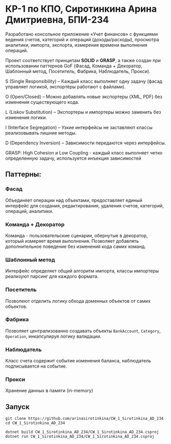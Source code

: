 # КР-1 по КПО, Сиротинкина Арина Дмитриевна, БПИ-234

Разработано консольное приложение «Учет финансов» с функциями ведения счетов, категорий и операций (доходы/расходы), просмотра аналитики, импорта, экспорта, измерения времени выполнения операций.

Проект соответствует принципам **SOLID** и **GRASP**, а также создан при использовании паттернов GoF (Фасад, Команда + Декоратор, Шаблонный метод, Посетитель, Фабрика, Наблюдатель, Прокси).

S (Single Responsibility) – Каждый класс выполняет одну задачу (фасад управляет логикой, экспортёры работают с файлами).

O (Open/Closed) – Можно добавлять новые экспортеры (XML, PDF) без изменения существующего кода.

L (Liskov Substitution) – Экспортеры и импортеры можно заменить без изменения логики.

I (Interface Segregation) – Узкие интерфейсы не заставляют классы реализовывать лишние методы.

D (Dependency Inversion) – Зависимости передаются через интерфейсы.

GRASP: High Cohesion и Low Coupling - каждый класс выполняет четко определенную задачу, используется инъекция зависимостей

## Паттерны:

### Фасад 
  Объединяет операции над объектами, предоставляет единый интерфейс для создания, редактирования, удаления счетов, категорий, операций, аналитики.

### Команда + Декоратор
  Команда - пользовательские сценарии, обернутые в декоратор, который измеряет время выполнения. Позволяет добавлять дополнительное поведение без изменения кода самих команд.

### Шаблонный метод 
  Интерфейс определяет общий алгоритм импорта, классы импортеры реализуют парсинг для каждого формата.

### Посетитель
  Позволеют отделить логику обхода доменных объектов от самих объектов.  
  
### Фабрика
  Позволяет централизованно создавать объекты `BankAccount`, `Category`, `Operation`, инкапсулируя логику валидации.

### Наблюдатель
  Класс счета содержит событие изменения баланса, наблюдатель подписывается на событие.

### Прокси
  Хранение данных в памяти (in-memory)


## Запуск
```
git clone https://github.com/arinasirotinkina/CW_1_Sirotinkina_AD_234
cd CW_1_Sirotinkina_AD_234

dotnet build CW_1_Sirotinkina_AD_234/CW_1_Sirotinkina_AD_234.csproj
dotnet run CW_1_Sirotinkina_AD_234/CW_1_Sirotinkina_AD_234.csproj
```
